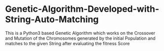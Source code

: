 # Genetic-Algorithm-Developed-with-String-Auto-Matching
This is a Python3 based Genetic Algorithm which works on the Crossover and Mutation of the Chromosomes generated by the initial Population and matches to the given String after evaluating the fitness Score
